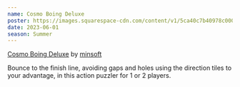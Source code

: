 ```yaml
---
name: Cosmo Boing Deluxe
poster: https://images.squarespace-cdn.com/content/v1/5ca40c7b40978c0001458f5d/ddf4b37f-22ad-4f3b-b7be-72663fb9c095/residency3.jpg?format=2500w
date: 2023-06-01
season: Summer
---
```

[Cosmo Boing Deluxe](https://www.lexaloffle.com/bbs/?pid=47371) by [minsoft](https://twitter.com/minsoftgames)

Bounce to the finish line, avoiding gaps and holes using the direction tiles to your advantage, in this action puzzler for 1 or 2 players.